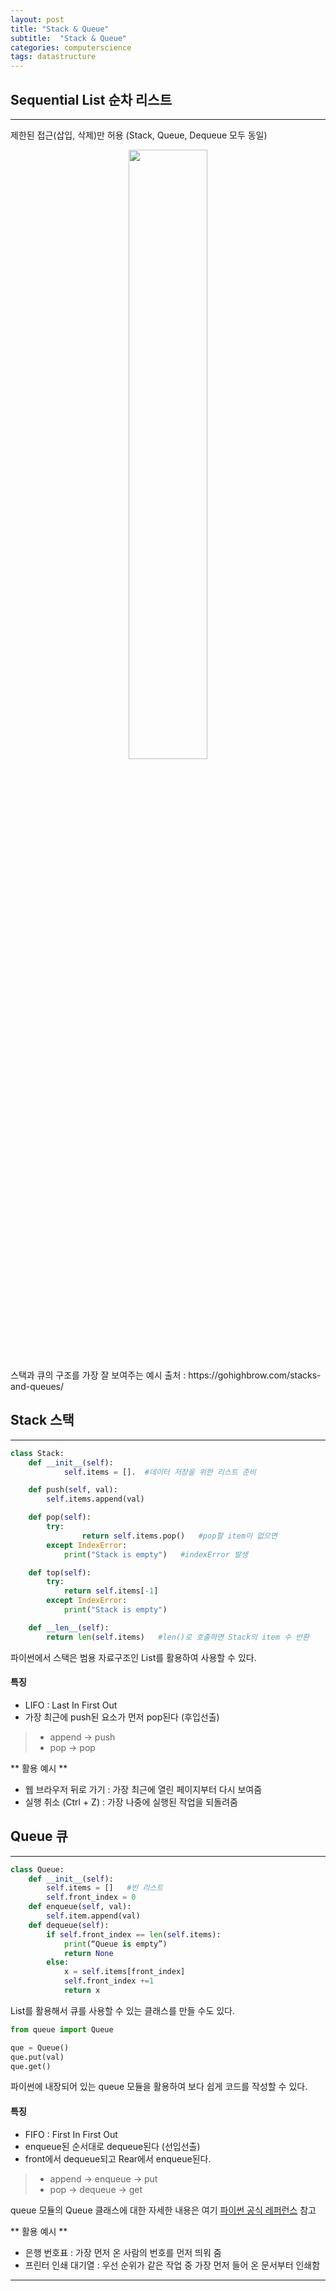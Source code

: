 ```yaml
---
layout: post
title: "Stack & Queue"
subtitle:  "Stack & Queue"
categories: computerscience
tags: datastructure
---
```

## Sequential List 순차 리스트
  
----  
  
제한된 접근(삽입, 삭제)만 허용 (Stack, Queue, Dequeue 모두 동일)  
  
<center><img src="/assets/img/cs_ds_210605_1.jpg" width="50%" height="50%"></center>  
스택과 큐의 구조를 가장 잘 보여주는 예시  
출처 : https://gohighbrow.com/stacks-and-queues/  
  
  
## Stack 스택  
  
-----
  
```Python
class Stack:
	def __init__(self):
			self.items = [].  #데이터 저장을 위한 리스트 준비

	def push(self, val):
		self.items.append(val)

	def pop(self):
		try:
				return self.items.pop()   #pop할 item이 없으면
		except IndexError:
			print("Stack is empty")   #indexError 발생

	def top(self):
		try:
			return self.items[-1]
		except IndexError:
			print("Stack is empty")

	def __len__(self):
		return len(self.items)   #len()로 호출하면 Stack의 item 수 반환
```
파이썬에서 스택은 범용 자료구조인 List를 활용하여 사용할 수 있다.
  
#### 특징
  
- LIFO : Last In First Out  
- 가장 최근에 push된 요소가 먼저 pop된다 (후입선출)  
    
> - append → push  
> - pop → pop  
  
** 활용 예시 **  
  
- 웹 브라우저 뒤로 가기 : 가장 최근에 열린 페이지부터 다시 보여줌  
- 실행 취소 (Ctrl + Z) : 가장 나중에 실행된 작업을 되돌려줌  
  
  
## Queue 큐  
  
-----
  
```python
class Queue:
	def __init__(self):
		self.items = []   #빈 리스트
		self.front_index = 0
	def enqueue(self, val):
		self.item.append(val)
	def dequeue(self):
		if self.front_index == len(self.items):
			print(“Queue is empty”)
			return None
		else:
			x = self.items[front_index]
			self.front_index +=1
			return x
```
List를 활용해서 큐를 사용할 수 있는 클래스를 만들 수도 있다.  

```python
from queue import Queue

que = Queue()
que.put(val)
que.get()
```
파이썬에 내장되어 있는 queue 모듈을 활용하여 보다 쉽게 코드를 작성할 수 있다.
  
  
#### 특징
    
- FIFO : First In First Out  
- enqueue된 순서대로 dequeue된다 (선입선출)  
- front에서 dequeue되고 Rear에서 enqueue된다.  
   
> - append → enqueue → put  
> - pop → dequeue → get  

queue 모듈의 Queue 클래스에 대한 자세한 내용은 여기 [파이썬 공식 레퍼런스](https://docs.python.org/ko/3.7/library/queue.html) 참고  
  
** 활용 예시 **  
  
- 은행 번호표 : 가장 먼저 온 사람의 번호를 먼저 띄워 줌   
- 프린터 인쇄 대기열 : 우선 순위가 같은 작업 중 가장 먼저 들어 온 문서부터 인쇄함  
   
-----  
  
 

